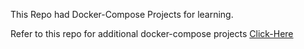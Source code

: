 This Repo had Docker-Compose Projects for learning.

Refer to this repo for additional docker-compose projects [Click-Here](https://github.com/VarunTej06/awesome-compose)
